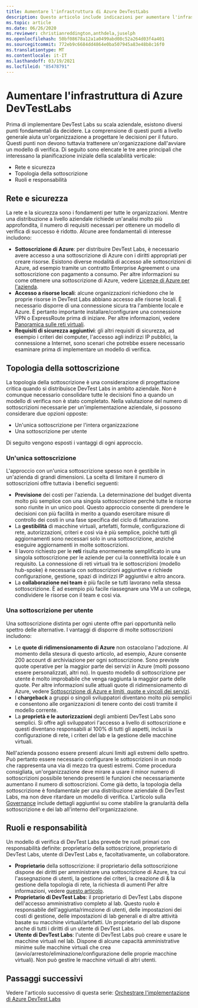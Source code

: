 ```yaml
---
title: Aumentare l'infrastruttura di Azure DevTestLabs
description: Questo articolo include indicazioni per aumentare l'infrastruttura di Azure DevTest Labs.
ms.topic: article
ms.date: 06/26/2020
ms.reviewer: christianreddington,anthdela,juselph
ms.openlocfilehash: 50bf08678a12a1a0499abd08c52a264d03f4a401
ms.sourcegitcommit: 772eb9c6684dd4864e0ba507945a83e48b8c16f0
ms.translationtype: MT
ms.contentlocale: it-IT
ms.lasthandoff: 03/19/2021
ms.locfileid: "85478791"
---
```

# <a name="scale-up-your-azure-devtest-labs-infrastructure"></a>Aumentare l'infrastruttura di Azure DevTestLabs
Prima di implementare DevTest Labs su scala aziendale, esistono diversi punti fondamentali da decidere. La comprensione di questi punti a livello generale aiuta un'organizzazione a progettare le decisioni per il futuro. Questi punti non devono tuttavia trattenere un'organizzazione dall'avviare un modello di verifica. Di seguito sono elencate le tre aree principali che interessano la pianificazione iniziale della scalabilità verticale:

- Rete e sicurezza
- Topologia della sottoscrizione
- Ruoli e responsabilità

## <a name="networking-and-security"></a>Rete e sicurezza
La rete e la sicurezza sono i fondamenti per tutte le organizzazioni. Mentre una distribuzione a livello aziendale richiede un'analisi molto più approfondita, il numero di requisiti necessari per ottenere un modello di verifica di successo è ridotto. Alcune aree fondamentali di interesse includono:

- **Sottoscrizione di Azure**: per distribuire DevTest Labs, è necessario avere accesso a una sottoscrizione di Azure con i diritti appropriati per creare risorse. Esistono diverse modalità di accesso alle sottoscrizioni di Azure, ad esempio tramite un contratto Enterprise Agreement o una sottoscrizione con pagamento a consumo. Per altre informazioni su come ottenere una sottoscrizione di Azure, vedere [Licenze di Azure per l'azienda](https://azure.microsoft.com/pricing/enterprise-agreement/).
- **Accesso a risorse locali**: alcune organizzazioni richiedono che le proprie risorse in DevTest Labs abbiano accesso alle risorse locali. È necessario disporre di una connessione sicura tra l'ambiente locale e Azure. È pertanto importante installare/configurare una connessione VPN o ExpressRoute prima di iniziare. Per altre informazioni, vedere [Panoramica sulle reti virtuali](../virtual-network/virtual-networks-overview.md).
- **Requisiti di sicurezza aggiuntivi**: gli altri requisiti di sicurezza, ad esempio i criteri dei computer, l'accesso agli indirizzi IP pubblici, la connessione a Internet, sono scenari che potrebbe essere necessario esaminare prima di implementare un modello di verifica. 

## <a name="subscription-topology"></a>Topologia della sottoscrizione
La topologia della sottoscrizione è una considerazione di progettazione critica quando si distribuisce DevTest Labs in ambito aziendale. Non è comunque necessario consolidare tutte le decisioni fino a quando un modello di verifica non è stato completato. Nella valutazione del numero di sottoscrizioni necessarie per un'implementazione aziendale, si possono considerare due opzioni opposte: 

- Un'unica sottoscrizione per l'intera organizzazione
- Una sottoscrizione per utente

Di seguito vengono esposti i vantaggi di ogni approccio.

### <a name="one-subscription"></a>Un'unica sottoscrizione
L'approccio con un'unica sottoscrizione spesso non è gestibile in un'azienda di grandi dimensioni. La scelta di limitare il numero di sottoscrizioni offre tuttavia i benefici seguenti:

- **Previsione** dei costi per l'azienda.  La determinazione del budget diventa molto più semplice con una singola sottoscrizione perché tutte le risorse sono riunite in un unico pool. Questo approccio consente di prendere le decisioni con più facilità in merito a quando esercitare misure di controllo dei costi in una fase specifica del ciclo di fatturazione.
- La **gestibilità** di macchine virtuali, artefatti, formule, configurazione di rete, autorizzazioni, criteri e così via è più semplice, poiché tutti gli aggiornamenti sono necessari solo in una sottoscrizione, anziché eseguire aggiornamenti in molte sottoscrizioni.
- Il lavoro richiesto per le **reti** risulta enormemente semplificato in una singola sottoscrizione per le aziende per cui la connettività locale è un requisito. La connessione di reti virtuali tra le sottoscrizioni (modello hub-spoke) è necessaria con sottoscrizioni aggiuntive e richiede configurazione, gestione, spazi di indirizzi IP aggiuntivi e altro ancora.
- La **collaborazione nei team** è più facile se tutti lavorano nella stessa sottoscrizione. È ad esempio più facile riassegnare una VM a un collega, condividere le risorse con il team e così via.

### <a name="subscription-per-user"></a>Una sottoscrizione per utente
Una sottoscrizione distinta per ogni utente offre pari opportunità nello spettro delle alternative. I vantaggi di disporre di molte sottoscrizioni includono:

- Le **quote di ridimensionamento di Azure** non ostacolano l'adozione. Al momento della stesura di questo articolo, ad esempio, Azure consente 200 account di archiviazione per ogni sottoscrizione. Sono previste quote operative per la maggior parte dei servizi in Azure (molti possono essere personalizzati, altri no). In questo modello di sottoscrizione per utente è molto improbabile che venga raggiunta la maggior parte delle quote. Per altre informazioni sulle attuali quote di ridimensionamento di Azure, vedere [Sottoscrizione di Azure e limiti, quote e vincoli dei servizi](../azure-resource-manager/management/azure-subscription-service-limits.md).
- I **chargeback** a gruppi o singoli sviluppatori diventano molto più semplici e consentono alle organizzazioni di tenere conto dei costi tramite il modello corrente.
- La **proprietà e le autorizzazioni** degli ambienti DevTest Labs sono semplici. Si offre agli sviluppatori l'accesso a livello di sottoscrizione e questi diventano responsabili al 100% di tutti gli aspetti, inclusi la configurazione di rete, i criteri del lab e la gestione delle macchine virtuali.

Nell'azienda possono essere presenti alcuni limiti agli estremi dello spettro. Può pertanto essere necessario configurare le sottoscrizioni in un modo che rappresenta una via di mezzo tra questi estremi. Come procedura consigliata, un'organizzazione deve mirare a usare il minor numero di sottoscrizioni possibile tenendo presenti le funzioni che necessariamente aumentano il numero di sottoscrizioni. Come già detto, la topologia della sottoscrizione è fondamentale per una distribuzione aziendale di DevTest Labs, ma non deve ritardare un modello di verifica. L'articolo sulla [Governance](devtest-lab-guidance-governance-policy-compliance.md) include dettagli aggiuntivi su come stabilire la granularità della sottoscrizione e dei lab all'interno dell'organizzazione.

## <a name="roles-and-responsibilities"></a>Ruoli e responsabilità
Un modello di verifica di DevTest Labs prevede tre ruoli primari con responsabilità definite: proprietario della sottoscrizione, proprietario di DevTest Labs, utente di DevTest Labs e, facoltativamente, un collaboratore.

- **Proprietario** della sottoscrizione: il proprietario della sottoscrizione dispone dei diritti per amministrare una sottoscrizione di Azure, tra cui l'assegnazione di utenti, la gestione dei criteri, la creazione di & la gestione della topologia di rete, la richiesta di aumenti Per altre informazioni, vedere [questo articolo](../role-based-access-control/rbac-and-directory-admin-roles.md).
- **Proprietario di DevTest Labs**: il proprietario di DevTest Labs dispone dell'accesso amministrativo completo al lab. Questo ruolo è responsabile dell'aggiunta/rimozione di utenti, delle impostazioni dei costi di gestione, delle impostazioni di lab generali e di altre attività basate su macchine virtuali/artefatti. Un proprietario del lab dispone anche di tutti i diritti di un utente di DevTest Labs.
- **Utente di DevTest Labs**: l'utente di DevTest Labs può creare e usare le macchine virtuali nel lab. Dispone di alcune capacità amministrative minime sulle macchine virtuali che crea (avvio/arresto/eliminazione/configurazione delle proprie macchine virtuali). Non può gestire le macchine virtuali di altri utenti.

## <a name="next-steps"></a>Passaggi successivi
Vedere l'articolo successivo di questa serie: [Orchestrare l'implementazione di Azure DevTest Labs](devtest-lab-guidance-orchestrate-implementation.md)